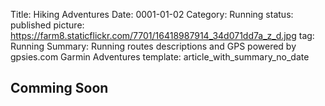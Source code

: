 Title: Hiking Adventures
Date: 0001-01-02
Category: Running
status: published
picture: https://farm8.staticflickr.com/7701/16418987914_34d071dd7a_z_d.jpg
tag: Running
Summary: Running routes descriptions and GPS powered by gpsies.com Garmin Adventures
template: article_with_summary_no_date

<h2> Comming Soon </h2>
